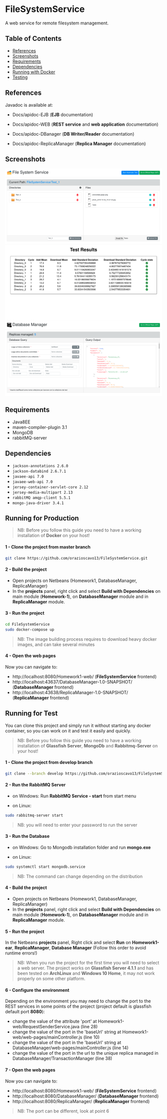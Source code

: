 
# FileSystemService
A web service for remote filesystem management.

## Table of Contents

- [References](#references)
- [Screenshots](#screenshots)
- [Requirements](#requirements)
- [Dependencies](#dependencies)
- [Running with Docker](#running-for-production)
- [Testing](#running-for-test)



## References

Javadoc is available at:

- Docs/apidoc-EJB (**EJB** documentation)

- Docs/apidoc-WEB  (**REST service** and **web application** documentation)

- Docs/apidoc-DBanager  (**DB Writer/Reader** documentation)

- Docs/apidoc-ReplicaManager  (**Replica Manager** documentation)



## Screenshots

![screenshot](screenshots/1.png)
![screenshot](screenshots/2.png)
![screenshot](screenshots/3.png)


## Requirements

- Java8EE
- maven-compiler-plugin 3.1
- MongoDB
- rabbitMQ-server


## Dependencies

- `jackson-annotations 2.6.0`
- `jackson-databind 2.6.7.1`
- `javaee-api 7.0`
- `javaee-web-api 7.0`
- `jersey-container-servlet-core 2.12`
- `jersey-media-multipart 2.13`
- `rabbitMQ amqp-client 5.5.1`
- `mongo-java-driver 3.4.1`

## Running for Production

>NB: Before you follow this guide you need to have a working installation of **Docker** on your host!

#### 1 - Clone the project from master branch
```bash
git clone https://github.com/orazioscavo13/FileSystemService.git
```
#### 2 - Build the project
- Open projects on Netbeans (Homework1, DatabaseManager, ReplicaManager)
- In the **projects** panel, right click and select **Build with Dependencies** on main module (**Homework-1**), on **DatabaseManager** module and in **ReplicaManager** module.

#### 3 - Run the project
```bash
cd FileSystemService
sudo docker-compose up
```
>NB: The image building process requires to download heavy docker images, and can take several minutes

#### 4 - Open the web pages
Now you can navigate to:
- http://localhost:8080/Homework1-web/ (**FileSystemService** frontend)
- http://localhost:43637/DatabaseManager-1.0-SNAPSHOT/ (**DatabaseManager** frontend)
- http://localhost:43638/ReplicaManager-1.0-SNAPSHOT/ (**ReplicaManager** frontend)

## Running for Test
You can clone this project and simply run it without starting any docker container, so you can work on it and test it easily and quickly.
>NB: Before you follow this guide you need to have a working installation of **Glassfish Server**, **MongoDb** and **Rabbitmq-Server** on your host!
#### 1 - Clone the project from develop branch
```bash
git clone --branch develop https://github.com/orazioscavo13/FileSystemService.git
```

#### 2 - Run the RabbitMQ Server
- on Windows:
Run **RabbitMQ Service - start** from start menu

- on Linux:
 ```bash
sudo rabbitmq-server start
```
> NB: you will need to enter your password to run the server


#### 3 - Run the Database
- on Windows:
Go to Mongodb installation folder and run **mongo.exe**

- on Linux:
```bash
sudo systemctl start mongodb.service
```
>NB: The command can change depending on the distribution

#### 4 - Build the project
- Open projects on Netbeans (Homework1, DatabaseManager, ReplicaManager)
- In the **projects** panel, right click and select **Build with Dependencies** on main module (**Homework-1**), on **DatabaseManager** module and in **ReplicaManager** module.


#### 5 - Run the project
In the Netbeans **projects** panel, Right click and select **Run** on **Homework1-ear**, **ReplicaManager**, **Database Manager** (Follow this order to avoid runtime errors!)
>NB: When you run the project for the first time you will need to select a web server. 
The project works on **Glassfish Server 4.1.1** and has been tested on **ArchLinux** and **Windows 10 Home**, it may not work properly on some other platform.

#### 6 - Configure the environment
Depending on the environment you may need to change the port to the REST services in some points of the project (project default is glassfish default port **8080**):
- change the value of the attribute 'port' at Homework1-web/RequestSenderService.java (line 28)
- change the value of the port in the 'baseUrl' string at Homework1-web/web-pages/mainController.js (line 10)
- change the value of the port in the 'baseUrl' string at DatabaseManager/web-pages/mainController.js (line 14)
- change the value of the port in the url to the unique replica managed in DatabaseManager/TransactionManager (line 38)

#### 7 - Open the web pages
Now you can navigate to:
- http://localhost:8080/Homework1-web/ (**FileSystemService** frontend)
- http://localhost:8080/DatabaseManager/ (**DatabaseManager** frontend)
- http://localhost:8080/ReplicaManager/ (**ReplicaManager** frontend)

>NB: The port can be different, look at point 6
